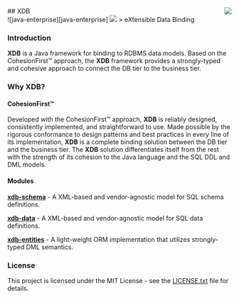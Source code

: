 <img src="https://www.cohesionfirst.org/logo.png" align="right"/>
## XDB<br>![java-enterprise][java-enterprise] <a href="https://www.cohesionfirst.org/"><img src="https://img.shields.io/badge/CohesionFirst%E2%84%A2--blue.svg"></a>
> eXtensible Data Binding

### Introduction

**XDB** is a Java framework for binding to RDBMS data models. Based on the CohesionFirst™ approach, the **XDB** framework provides a strongly-typed and cohesive approach to connect the DB tier to the business tier.

### Why **XDB**?

#### CohesionFirst™

Developed with the CohesionFirst™ approach, **XDB** is reliably designed, consistently implemented, and straightforward to use. Made possible by the rigorous conformance to design patterns and best practices in every line of its implementation, **XDB** is a complete binding solution between the DB tier and the business tier. The **XDB** solution differentiates itself from the rest with the strength of its cohesion to the Java language and the SQL DDL and DML models.

#### Modules

[**xdb-schema**](https://github.com/SevaSafris/xdb/tree/master/schema) - A XML-based and vendor-agnostic model for SQL schema definitions.

[**xdb-data**](https://github.com/SevaSafris/xdb/tree/master/data) - A XML-based and vendor-agnostic model for SQL data definitions.

[**xdb-entities**](https://github.com/SevaSafris/xdb/tree/master/entities) - A light-weight ORM implementation that utilizes strongly-typed DML semantics.

### License

This project is licensed under the MIT License - see the [LICENSE.txt](LICENSE.txt) file for details.

[java-enterprise]: https://img.shields.io/badge/java-enterprise-blue.svg